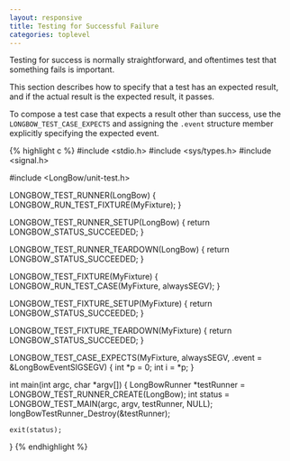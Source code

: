 ```yaml
---
layout: responsive
title: Testing for Successful Failure
categories: toplevel
---
```


Testing for success is normally straightforward,
and oftentimes test that something fails is important.

This section describes how to specify that a test has an expected result,
and if the actual result is the expected result,
it passes.

To compose a test case that expects a result other than success,
use the `LONGBOW_TEST_CASE_EXPECTS` and assigning the `.event`
structure member explicitly specifying the expected event.

{% highlight c %}
#include <stdio.h>
#include <sys/types.h>
#include <signal.h>

#include <LongBow/unit-test.h>

LONGBOW_TEST_RUNNER(LongBow)
{
	LONGBOW_RUN_TEST_FIXTURE(MyFixture);
}

LONGBOW_TEST_RUNNER_SETUP(LongBow)
{
	return LONGBOW_STATUS_SUCCEEDED;
}

LONGBOW_TEST_RUNNER_TEARDOWN(LongBow)
{
	return LONGBOW_STATUS_SUCCEEDED;
}

LONGBOW_TEST_FIXTURE(MyFixture)
{
	LONGBOW_RUN_TEST_CASE(MyFixture, alwaysSEGV);
}

LONGBOW_TEST_FIXTURE_SETUP(MyFixture)
{
	return LONGBOW_STATUS_SUCCEEDED;
}

LONGBOW_TEST_FIXTURE_TEARDOWN(MyFixture)
{
	return LONGBOW_STATUS_SUCCEEDED;
}

LONGBOW_TEST_CASE_EXPECTS(MyFixture, alwaysSEGV, .event = &LongBowEventSIGSEGV)
{
	int *p = 0;
	int i = *p;
}

int
main(int argc, char *argv[])
{
	LongBowRunner *testRunner = LONGBOW_TEST_RUNNER_CREATE(LongBow);
	int status = LONGBOW_TEST_MAIN(argc, argv, testRunner, NULL);
	longBowTestRunner_Destroy(&testRunner);

	exit(status);
}
{% endhighlight %}